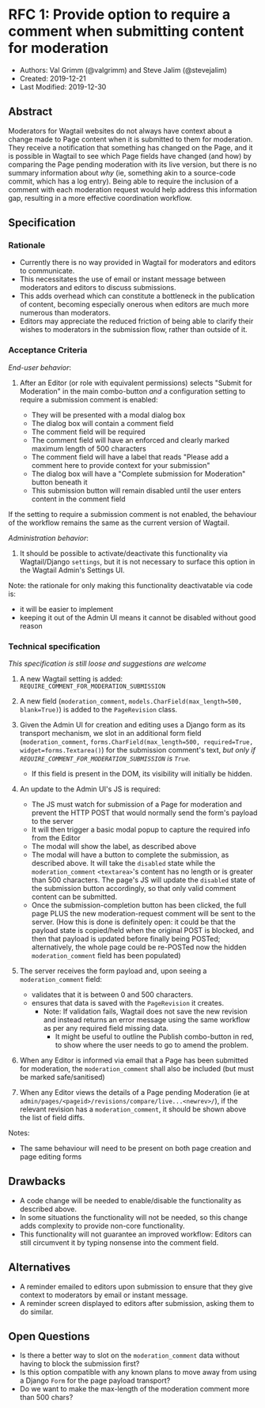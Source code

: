 # RFC 1: Provide option to require a comment when submitting content for moderation

- Authors: Val Grimm (@valgrimm) and Steve Jalim (@stevejalim)
- Created: 2019-12-21
- Last Modified: 2019-12-30

## Abstract

Moderators for Wagtail websites do not always have context about a change made to Page content when it is submitted to them for moderation. They receive a notification that something has changed on the Page, and it is possible in Wagtail to see which Page fields have changed (and how) by comparing the Page pending moderation with its live version, but there is no summary information about _why_ (ie, something akin to a source-code commit, which has a log entry).
Being able to require the inclusion of a comment with each moderation request would help address this information gap, resulting in a more effective coordination workflow.

## Specification

### Rationale

- Currently there is no way provided in Wagtail for moderators and editors to communicate.
- This necessitates the use of email or instant message between moderators and editors to discuss submissions.
- This adds overhead which can constitute a bottleneck in the publication of content, becoming especially onerous when editors are much more numerous than moderators.
- Editors may appreciate the reduced friction of being able to clarify their wishes to moderators in the submission flow, rather than outside of it.

### Acceptance Criteria

_End-user behavior_:

1. After an Editor (or role with equivalent permissions) selects "Submit for Moderation" in the main combo-button _and_ a configuration setting to require a submission comment is enabled:

   - They will be presented with a modal dialog box
   - The dialog box will contain a comment field
   - The comment field will be required
   - The comment field will have an enforced and clearly marked maximum length of 500 characters
   - The comment field will have a label that reads "Please add a comment here to provide context for your submission"
   - The dialog box will have a "Complete submission for Moderation" button beneath it
   - This submission button will remain disabled until the user enters content in the comment field

If the setting to require a submission comment is not enabled, the behaviour of the workflow remains the same as the current version of Wagtail.

_Administration behavior_:

1. It should be possible to activate/deactivate this functionality via Wagtail/Django `settings`, but it is not necessary to surface this option in the Wagtail Admin's Settings UI.

Note: the rationale for only making this functionality deactivatable via code is:

- it will be easier to implement
- keeping it out of the Admin UI means it cannot be disabled without good reason

### Technical specification

_This specification is still loose and suggestions are welcome_

1. A new Wagtail setting is added: `REQUIRE_COMMENT_FOR_MODERATION_SUBMISSION`
2. A new field (`moderation_comment`, `models.CharField(max_length=500, blank=True)`) is added to the `PageRevision` class.
3. Given the Admin UI for creation and editing uses a Django form as its transport mechanism, we slot in an additional form field (`moderation_comment`, `forms.CharField(max_length=500, required=True, widget=forms.Textarea()`) for the submission comment's text, _but only if `REQUIRE_COMMENT_FOR_MODERATION_SUBMISSION` is `True`._
   - If this field is present in the DOM, its visibility will initially be hidden.
4. An update to the Admin UI's JS is required:

   - The JS must watch for submission of a Page for moderation and prevent the HTTP POST that would normally send the form's payload to the server
   - It will then trigger a basic modal popup to capture the required info from the Editor
   - The modal will show the label, as described above
   - The modal will have a button to complete the submission, as described above. It will take the `disabled` state while the `moderation_comment` `<textarea>`'s content has no length or is greater than 500 characters. The page's JS will update the `disabled` state of the submission button accordingly, so that only valid comment content can be submitted.
   - Once the submission-completion button has been clicked, the full page PLUS the new moderation-request comment will be sent to the server. (How this is done is definitely open: it could be that the payload state is copied/held when the original POST is blocked, and then that payload is updated before finally being POSTed; alternatively, the whole page could be re-POSTed now the hidden `moderation_comment` field has been populated)

5. The server receives the form payload and, upon seeing a `moderation_comment` field:

   - validates that it is between 0 and 500 characters.
   - ensures that data is saved with the `PageRevision` it creates.
     - Note: If validation fails, Wagtail does not save the new revision and instead returns an error message using the same workflow as per any required field missing data.
       - It might be useful to outline the Publish combo-button in red, to show where the user needs to go to amend the problem.

6. When any Editor is informed via email that a Page has been submitted for moderation, the `moderation_comment` shall also be included (but must be marked safe/sanitised)
7. When any Editor views the details of a Page pending Moderation (ie at `admin/pages/<pageid>/revisions/compare/live...<newrev>/`), if the relevant revision has a `moderation_comment`, it should be shown above the list of field diffs.

Notes:

- The same behaviour will need to be present on both page creation and page editing forms

## Drawbacks

- A code change will be needed to enable/disable the functionality as described above.
- In some situations the functionality will not be needed, so this change adds complexity to provide non-core functionality.
- This functionality will not guarantee an improved workflow: Editors can still circumvent it by typing nonsense into the comment field.

## Alternatives

- A reminder emailed to editors upon submission to ensure that they give context to moderators by email or instant message.
- A reminder screen displayed to editors after submission, asking them to do similar.

## Open Questions

- Is there a better way to slot on the `moderation_comment` data without having to block the submission first?
- Is this option compatible with any known plans to move away from using a Django `Form` for the page payload transport?
- Do we want to make the max-length of the moderation comment more than 500 chars?

